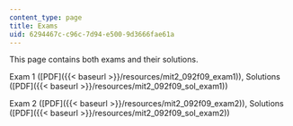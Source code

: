 ```yaml
---
content_type: page
title: Exams
uid: 6294467c-c96c-7d94-e500-9d3666fae61a
---
```


This page contains both exams and their solutions.

Exam 1 ([PDF]({{< baseurl >}}/resources/mit2_092f09_exam1)), Solutions ([PDF]({{< baseurl >}}/resources/mit2_092f09_sol_exam1))

Exam 2 ([PDF]({{< baseurl >}}/resources/mit2_092f09_exam2)), Solutions ([PDF]({{< baseurl >}}/resources/mit2_092f09_sol_exam2))